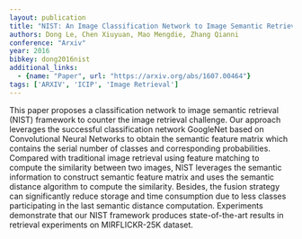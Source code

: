 ```yaml
---
layout: publication
title: "NIST: An Image Classification Network to Image Semantic Retrieval"
authors: Dong Le, Chen Xiuyuan, Mao Mengdie, Zhang Qianni
conference: "Arxiv"
year: 2016
bibkey: dong2016nist
additional_links:
  - {name: "Paper", url: "https://arxiv.org/abs/1607.00464"}
tags: ['ARXIV', 'ICIP', 'Image Retrieval']
---
```

This paper proposes a classification network to image semantic retrieval (NIST)
framework to counter the image retrieval challenge. Our approach leverages the
successful classification network GoogleNet based on Convolutional Neural
Networks to obtain the semantic feature matrix which contains the serial number
of classes and corresponding probabilities. Compared with traditional image
retrieval using feature matching to compute the similarity between two images,
NIST leverages the semantic information to construct semantic feature matrix and
uses the semantic distance algorithm to compute the similarity. Besides, the
fusion strategy can significantly reduce storage and time consumption due to
less classes participating in the last semantic distance computation.
Experiments demonstrate that our NIST framework produces state-of-the-art
results in retrieval experiments on MIRFLICKR-25K dataset.
